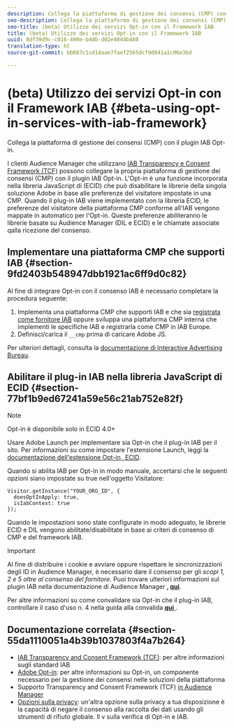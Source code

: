 ```yaml
---
description: Collega la piattaforma di gestione dei consensi (CMP) con il plugin IAB Opt-in.
seo-description: Collega la piattaforma di gestione dei consensi (CMP) con il plugin IAB Opt-in.
seo-title: (beta) Utilizzo dei servizi Opt-in con il Framework IAB
title: (beta) Utilizzo dei servizi Opt-in con il Framework IAB
uuid: 8df39d9c-c016-490e-b4db-d02e4044b480
translation-type: ht
source-git-commit: bb687c1cd14aae7faef2565dcf9d041a1c06e3bd

---
```



# (beta) Utilizzo dei servizi Opt-in con il Framework IAB {#beta-using-opt-in-services-with-iab-framework}

Collega la piattaforma di gestione dei consensi (CMP) con il plugin IAB Opt-in.

I clienti Audience Manager che utilizzano [IAB Transparency e Consent Framework (TCF)](https://iabtechlab.com/standards/gdpr-transparency-and-consent-framework/) possono collegare la propria piattaforma di gestione dei consensi (CMP) con il plugin IAB Opt-in. L&#39;Opt-in è una funzione incorporata nella libreria JavaScript di (ECID) che può disabilitare le librerie della singola soluzione Adobe in base alle preferenze del visitatore impostate in una CMP. Quando il plug-in IAB viene implementato con la libreria ECID, le preferenze del visitatore della piattaforma CMP conforme all&#39;IAB vengono mappate in automatico per l&#39;Opt-in. Queste preferenze abiliteranno le librerie basate su Audience Manager (DIL e ECID) e le chiamate associate qalla ricezione del consenso.

## Implementare una piattaforma CMP che supporti IAB {#section-9fd2403b548947dbb1921ac6ff9d0c82}

Al fine di integrare Opt-in con il consenso IAB è necessario completare la procedura seguente:

1. Implementa una piattaforma CMP che supporti IAB e che sia [registrata come fornitore IAB](https://vendorlist.consensu.org/vendorlist.json) oppure sviluppa una piattaforma CMP interna che implementi le specifiche IAB e registrarla come CMP in IAB Europe.
1. Definisci/carica il `__cmp` prima di caricare Adobe JS.

Per ulteriori dettagli, consulta la [documentazione di Interactive Advertising Bureau](https://github.com/InteractiveAdvertisingBureau/GDPR-Transparency-and-Consent-Framework/blob/master/v1.1%20Implementation%20Guidelines.md).

## Abilitare il plug-in IAB nella libreria JavaScript di ECID {#section-77bf1b9ed67241a59e56c21ab752e82f}

>[!NOTE]
>
>Opt-in è disponibile solo in ECID 4.0+

Usare Adobe Launch per implementare sia Opt-in che il plug-in IAB per il sito. Per informazioni su come impostare l&#39;estensione Launch, leggi la [documentazione dell&#39;estensione Opt-in   ECID](https://marketing-beta.adobe.com/resources/help/launch/ecid-optin/).

Quando si abilita IAB per Opt-in in modo manuale, accertarsi che le seguenti opzioni siano impostate su true nell&#39;oggetto Visitatore:

```
Visitor.getInstance("YOUR_ORG_ID", {  
  doesOptInApply: true,   
  isIabContext: true   
});
```

Quando le impostazioni sono state configurate in modo adeguato, le librerie ECID e DIL vengono abilitate/disabilitate in base ai criteri di consenso di CMP e del framework IAB.

>[!IMPORTANT]
>
>Al fine di distribuire i cookie e avviare oppure rispettare le sincronizzazioni degli ID in Audience Manager, è necessario dare il consenso per gli *scopi 1, 2 e 5 oltre al consenso del fornitore*. Puoi trovare ulteriori informazioni sul plugin IAB nella documentazione di Audience Manager **, [qui](https://marketing-beta.adobe.com/resources/help/aam/iab-support/aam-iab-support.html)**.

Per altre informazioni su come convalidare sia Opt-in che il plug-in IAB, controllare il caso d&#39;uso n. 4 nella guida alla convalida [**qui** ](../../mcvid-implementation-guides/opt-in-service/testing-optin-and-iab-plugin.md#section-ca5c6f92fbdf4fd29b4acb6b644efbd0).

## Documentazione correlata {#section-55da1110051a4b39b1037803f4a7b264}

* [IAB Transparency and Consent Framework (TCF)](https://iabtechlab.com/standards/gdpr-transparency-and-consent-framework/): per altre informazioni sugli standard IAB
* [Adobe Opt-in](../../mcvid-implementation-guides/opt-in-service/mcvid-optin-overview.md#concept-f9b5db0d27a245fbadd3e19162319360): per altre informazioni su Opt-in, un componente necessario per la gestione dei consensi nelle soluzioni della piattaforma
* Supporto Transparency and Consent Framework (TCF) [in Audience Manager](https://marketing-beta.adobe.com/resources/help/aam/iab-support/aam-iab-support.html)
* [Opzioni sulla privacy](https://www.adobe.com/privacy/opt-out.html#customeruse): un&#39;altra opzione sulla privacy a tua disposizione è la capacità di negare il consenso alla raccolta dei dati usando gli strumenti di rifiuto globale. Il v sulla verifica di Opt-in e IAB.

